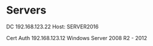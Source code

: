 # Servers

DC
192.168.123.22
Host: SERVER2016

Cert Auth
192.168.123.12
Windows Server 2008 R2 - 2012

